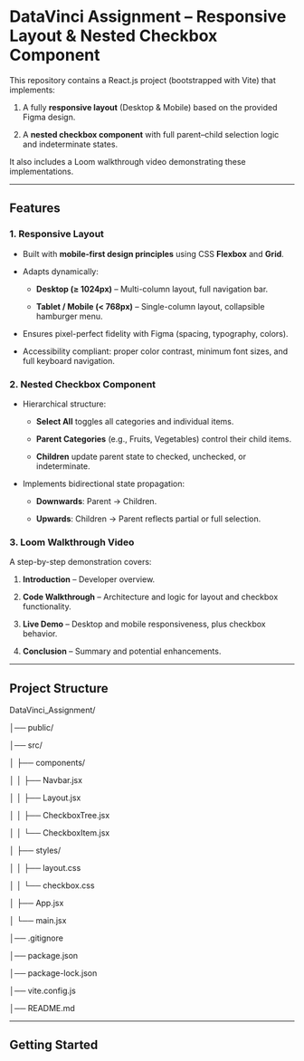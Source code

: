 # DataVinci Assignment – Responsive Layout & Nested Checkbox Component

This repository contains a React.js project (bootstrapped with Vite) that implements:

1. A fully **responsive layout** (Desktop & Mobile) based on the provided Figma design.  

2. A **nested checkbox component** with full parent–child selection logic and indeterminate states.

It also includes a Loom walkthrough video demonstrating these implementations.

---

##  Features

### 1. Responsive Layout

- Built with **mobile-first design principles** using CSS **Flexbox** and **Grid**.

- Adapts dynamically:

  - **Desktop (≥ 1024px)** – Multi-column layout, full navigation bar.

  - **Tablet / Mobile (< 768px)** – Single-column layout, collapsible hamburger menu.

- Ensures pixel-perfect fidelity with Figma (spacing, typography, colors).

- Accessibility compliant: proper color contrast, minimum font sizes, and full keyboard navigation.

### 2. Nested Checkbox Component

- Hierarchical structure:

  - **Select All** toggles all categories and individual items.

  - **Parent Categories** (e.g., Fruits, Vegetables) control their child items.

  - **Children** update parent state to checked, unchecked, or indeterminate.

- Implements bidirectional state propagation:

  - **Downwards**: Parent → Children.

  - **Upwards**: Children → Parent reflects partial or full selection.

### 3. Loom Walkthrough Video

A step-by-step demonstration covers:

1. **Introduction** – Developer overview.

2. **Code Walkthrough** – Architecture and logic for layout and checkbox functionality.

3. **Live Demo** – Desktop and mobile responsiveness, plus checkbox behavior.

4. **Conclusion** – Summary and potential enhancements.

---

##  Project Structure

DataVinci_Assignment/

│── public/

│── src/

│ ├── components/

│ │ ├── Navbar.jsx

│ │ ├── Layout.jsx

│ │ ├── CheckboxTree.jsx

│ │ └── CheckboxItem.jsx

│ ├── styles/

│ │ ├── layout.css

│ │ └── checkbox.css

│ ├── App.jsx

│ └── main.jsx

│── .gitignore

│── package.json

│── package-lock.json

│── vite.config.js

│── README.md


---

##  Getting Started

